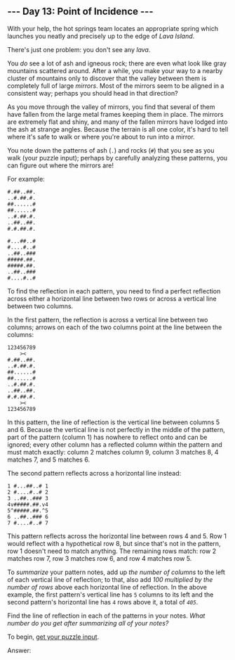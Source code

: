 ## \-\-- Day 13: Point of Incidence \-\--

With your help, the hot springs team locates an appropriate spring which
launches you neatly and precisely up to the edge of *Lava Island*.

There\'s just one problem: you don\'t see any *lava*.

You *do* see a lot of ash and igneous rock; there are even what look
like gray mountains scattered around. After a while, you make your way
to a nearby cluster of mountains only to discover that the valley
between them is completely full of large *mirrors*. Most of the mirrors
seem to be aligned in a consistent way; perhaps you should head in that
direction?

As you move through the valley of mirrors, you find that several of them
have fallen from the large metal frames keeping them in place. The
mirrors are extremely flat and shiny, and many of the fallen mirrors
have lodged into the ash at strange angles. Because the terrain is all
one color, it\'s hard to tell where it\'s safe to walk or where you\'re
about to run into a mirror.

You note down the patterns of ash (`.`) and rocks (`#`) that you see as
you walk (your puzzle input); perhaps by carefully analyzing these
patterns, you can figure out where the mirrors are!

For example:

    #.##..##.
    ..#.##.#.
    ##......#
    ##......#
    ..#.##.#.
    ..##..##.
    #.#.##.#.

    #...##..#
    #....#..#
    ..##..###
    #####.##.
    #####.##.
    ..##..###
    #....#..#

To find the reflection in each pattern, you need to find a perfect
reflection across either a horizontal line between two rows or across a
vertical line between two columns.

In the first pattern, the reflection is across a vertical line between
two columns; arrows on each of the two columns point at the line between
the columns:

    123456789
        ><   
    #.##..##.
    ..#.##.#.
    ##......#
    ##......#
    ..#.##.#.
    ..##..##.
    #.#.##.#.
        ><   
    123456789

In this pattern, the line of reflection is the vertical line between
columns 5 and 6. Because the vertical line is not perfectly in the
middle of the pattern, part of the pattern (column 1) has nowhere to
reflect onto and can be ignored; every other column has a reflected
column within the pattern and must match exactly: column 2 matches
column 9, column 3 matches 8, 4 matches 7, and 5 matches 6.

The second pattern reflects across a horizontal line instead:

    1 #...##..# 1
    2 #....#..# 2
    3 ..##..### 3
    4v#####.##.v4
    5^#####.##.^5
    6 ..##..### 6
    7 #....#..# 7

This pattern reflects across the horizontal line between rows 4 and 5.
Row 1 would reflect with a hypothetical row 8, but since that\'s not in
the pattern, row 1 doesn\'t need to match anything. The remaining rows
match: row 2 matches row 7, row 3 matches row 6, and row 4 matches row
5.

To *summarize* your pattern notes, add up *the number of columns* to the
left of each vertical line of reflection; to that, also add *100
multiplied by the number of rows* above each horizontal line of
reflection. In the above example, the first pattern\'s vertical line has
`5` columns to its left and the second pattern\'s horizontal line has
`4` rows above it, a total of *`405`*.

Find the line of reflection in each of the patterns in your notes. *What
number do you get after summarizing all of your notes?*

To begin, [get your puzzle input](13/input).

Answer:
